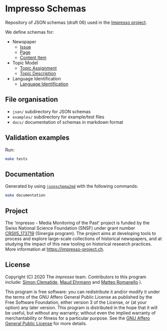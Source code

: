 # Impresso Schemas

Repository of JSON schemas (draft 06) used in the [Impresso project](https://impresso-project.ch/).

We define schemas for:

- Newspaper
    - [Issue](docs/issue.md)
    - [Page](docs/page.md)
    - [Content Item](docs/contentitem.md)
- Topic Model
    - [Topic Assignment](docs/topic_assignment.md)
    - [Topic Description](docs/topic_description.md)
- Language Identification
    - [Language Identification](docs/language_identification.md)

## File organisation

 - `json/` subdirectory for JSON schemas
 - `examples/` subdirectory for example/test files
 - `docs/` documentation of schemas in markdown format

## Validation examples

Run:

```bash
make tests
```

## Documentation

Generated by using [`jsonschema2md`](https://github.com/adobe/jsonschema2md) with the following commands:

```bash
make documentation
```


## Project

The 'impresso - Media Monitoring of the Past' project is funded by the Swiss National Science Foundation (SNSF) under grant number [CRSII5_173719](http://p3.snf.ch/project-173719) (Sinergia program). The project aims at developing tools to process and explore large-scale collections of historical newspapers, and at studying the impact of this new tooling on historical research practices. More information at https://impresso-project.ch.

## License

Copyright (C) 2020  The *impresso* team. Contributors to this program include: [Simon Clematide](https://github.com/simon-clematide), [Maud Ehrmann](https://github.com/e-maud) and [Matteo Romanello](http://github.com/mromanello/) ).

This program is free software: you can redistribute it and/or modify it under the terms of the GNU Affero General Public License as published by the Free Software Foundation, either version 3 of the License, or (at your option) any later version. 
This program is distributed in the hope that it will be useful, but without any warranty; without even the implied warranty of merchantability or fitness for a particular purpose. See the [GNU Affero General Public License](https://github.com/impresso/impresso-schemas/blob/master/LICENSE) for more details.




